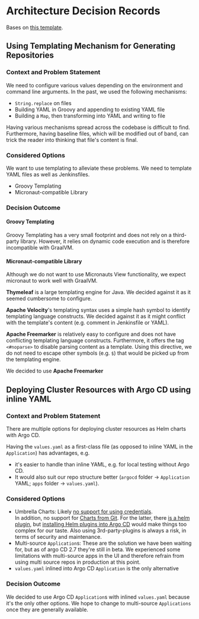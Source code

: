 Architecture Decision Records
====

Bases on [this template](https://adr.github.io/madr/examples.html).

## Using Templating Mechanism for Generating Repositories 

### Context and Problem Statement

We need to configure various values depending on the environment and command line arguments.
In the past, we used the following mechanisms:

* `String.replace` on files
* Building YAML in Groovy and appending to existing YAML file
* Building a `Map`, then transforming into YAML and writing to file

Having various mechanisms spread across the codebase is difficult to find.
Furthermore, having baseline files, which will be modified out of band, can trick the reader 
into thinking that file's content is final.

### Considered Options

We want to use templating to alleviate these problems.
We need to template YAML files as well as Jenkinsfiles.

* Groovy Templating
* Micronaut-compatible Library

### Decision Outcome

#### Groovy Templating

Groovy Templating has a very small footprint and does not rely on a third-party library.
However, it relies on dynamic code execution and is therefore incompatible with GraalVM.

#### Micronaut-compatible Library

Although we do not want to use Micronauts View functionality, we expect micronaut
to work well with GraalVM.

**Thymeleaf** is a large templating engine for Java.
We decided against it as it seemed cumbersome to configure.

**Apache Velocity**'s templating syntax uses a simple hash symbol to identify templating language constructs.
We decided against it as it might conflict with the template's content (e.g. comment in Jenkinsfile or YAML).

**Apache Freemarker** is relatively easy to configure and does not have conflicting templating language constructs.
Furthermore, it offers the tag `<#noparse>` to disable parsing content as a template.
Using this directive, we do not need to escape other symbols (e.g. `$`) that would be picked up from the
templating engine.

We decided to use **Apache Freemarker**


## Deploying Cluster Resources with Argo CD using inline YAML

### Context and Problem Statement

There are multiple options for deploying cluster resources as Helm charts with Argo CD.

Having the `values.yaml` as a first-class file (as opposed to inline YAML in the `Application`) has advantages, e.g. 
* it's easier to handle than inline YAML, e.g. for local testing without Argo CD.
* It would also suit our repo structure better (`argocd` folder -> `Application` YAML; `apps` folder -> `values.yaml`).

### Considered Options

* Umbrella Charts: Likely [no support for using credentials](https://github.com/argoproj/argo-cd/issues/7104#issuecomment-995366406).  
  In addition, no support for [Charts from Git](https://github.com/helm/helm/issues/9461). For the latter, there [is a helm plugin](https://github.com/aslafy-z/helm-git),
  but [installing Helm plugins into Argo CD](https://github.com/argoproj/argo-cd/blob/v2.6.7/docs/user-guide/helm.md#helm-plugins)
  would make things too complex for our taste. Also using 3rd-party-plugins is always a risk, in terms of security and maintenance.
* Multi-source `Application`s: These are the solution we have been waiting for, but as of argo CD 2.7 they're still in beta.
  We experienced some limitations with multi-source apps in the UI and therefore refrain from using multi source repos in production at this point.
* `values.yaml` inlined into Argo CD `Application` is the only alternative

### Decision Outcome

We decided  to use Argo CD `Application`s with inlined `values.yaml` because it's the only other options. 
We hope to change to multi-source `Applications` once they are generally available.
